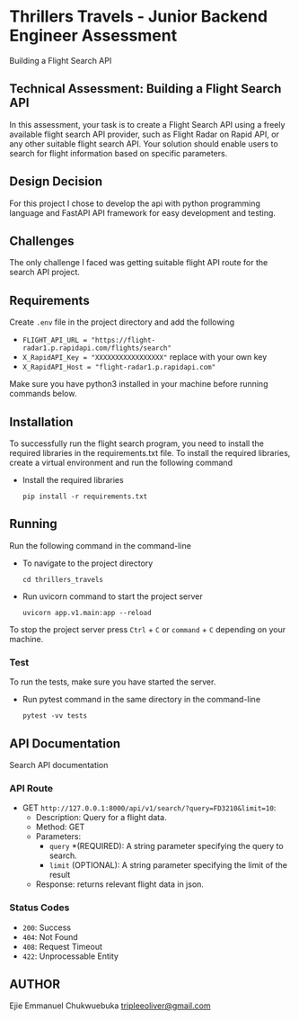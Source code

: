 # Thrillers Travels - Junior Backend Engineer Assessment

Building a Flight Search API

## Technical Assessment: Building a Flight Search API

In this assessment, your task is to create a Flight Search API using a freely available flight search API provider, such as Flight Radar on Rapid API, or any other suitable flight search API. Your solution should enable users to search for flight information based on specific parameters.

## Design Decision

For this project I chose to develop the api with python programming language and FastAPI API framework for easy development and testing.

## Challenges

The only challenge I faced was getting suitable flight API route for the search API project.

## Requirements

Create ``.env`` file in the project directory and add the following

- ``FLIGHT_API_URL = "https://flight-radar1.p.rapidapi.com/flights/search"``
- ``X_RapidAPI_Key = "XXXXXXXXXXXXXXXXX"`` replace with your own key
- ``X_RapidAPI_Host = "flight-radar1.p.rapidapi.com"``

Make sure you have python3 installed in your machine before running commands below.

## Installation

To successfully run the flight search program, you need to install the required libraries in the requirements.txt file. To install the required libraries, create a virtual environment and run the following command

- Install the required libraries

  ``
  pip install -r requirements.txt
  ``

## Running

Run the following command in the command-line

- To navigate to the project directory

  ``
  cd thrillers_travels
  ``

- Run uvicorn command to start the project server

  ``
  uvicorn app.v1.main:app --reload
  ``

To stop the project server press ``Ctrl`` + ``C`` or ``command`` + ``C`` depending on your machine.

### Test

To run the tests, make sure you have started the server.

- Run pytest command in the same directory in the command-line

  ``
  pytest -vv tests
  ``

## API Documentation

Search API documentation

### API Route

- GET ```http://127.0.0.1:8000/api/v1/search/?query=FD3210&limit=10```:
  - Description: Query for a flight data.
  - Method: GET
  - Parameters:
    - ``query`` *(REQUIRED): A string parameter specifying the query to search.
    - ``limit`` (OPTIONAL): A string parameter specifying the limit of the result
  - Response: returns relevant flight data in json.

### Status Codes

- ``200``: Success
- ``404``: Not Found
- ``408``: Request Timeout
- ``422``: Unprocessable Entity

## AUTHOR

Ejie Emmanuel Chukwuebuka <tripleeoliver@gmail.com>
